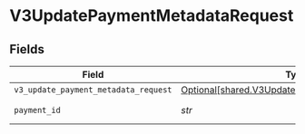 # V3UpdatePaymentMetadataRequest


## Fields

| Field                                                                                                    | Type                                                                                                     | Required                                                                                                 | Description                                                                                              |
| -------------------------------------------------------------------------------------------------------- | -------------------------------------------------------------------------------------------------------- | -------------------------------------------------------------------------------------------------------- | -------------------------------------------------------------------------------------------------------- |
| `v3_update_payment_metadata_request`                                                                     | [Optional[shared.V3UpdatePaymentMetadataRequest]](../../models/shared/v3updatepaymentmetadatarequest.md) | :heavy_minus_sign:                                                                                       | N/A                                                                                                      |
| `payment_id`                                                                                             | *str*                                                                                                    | :heavy_check_mark:                                                                                       | The payment ID                                                                                           |